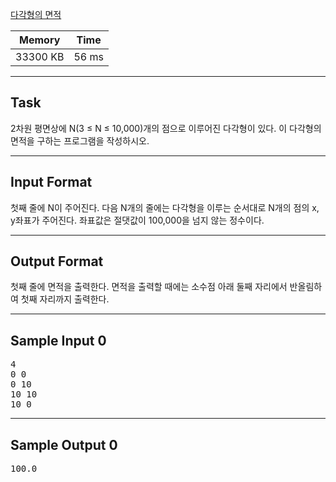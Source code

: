 [다각형의 면적](https://www.acmicpc.net/problem/2166)

| Memory | Time |
| ----- | -------- |
|33300 KB|56 ms

---

## Task
2차원 평면상에 N(3 ≤ N ≤ 10,000)개의 점으로 이루어진 다각형이 있다. 이 다각형의 면적을 구하는 프로그램을 작성하시오.

---

## Input Format
첫째 줄에 N이 주어진다. 다음 N개의 줄에는 다각형을 이루는 순서대로 N개의 점의 x, y좌표가 주어진다. 좌표값은 절댓값이 100,000을 넘지 않는 정수이다.

---

## Output Format
첫째 줄에 면적을 출력한다. 면적을 출력할 때에는 소수점 아래 둘째 자리에서 반올림하여 첫째 자리까지 출력한다.

---

## Sample Input 0
<pre>4
0 0
0 10
10 10
10 0</pre>
---

## Sample Output 0
<pre>100.0</pre>